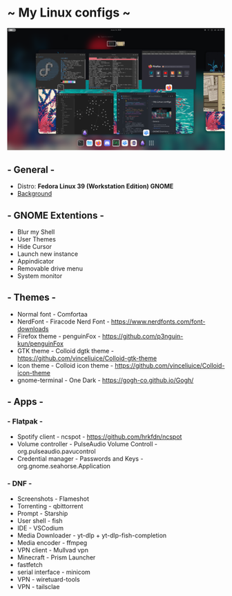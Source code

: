 # ~ My Linux configs ~

![Screenshot of current desktop look](./media/desktop.png)

## - General -
- Distro: **Fedora Linux 39 (Workstation Edition) GNOME**
- [Background](./media/wallpaper_glassbeach.webp)

## - GNOME Extentions -
- Blur my Shell
- User Themes
- Hide Cursor
- Launch new instance
- Appindicator
- Removable drive menu
- System monitor

## - Themes -
- Normal font - Comfortaa
- NerdFont - Firacode Nerd Font - https://www.nerdfonts.com/font-downloads
- Firefox theme - penguinFox - https://github.com/p3nguin-kun/penguinFox
- GTK theme - Colloid dgtk theme - https://github.com/vinceliuice/Colloid-gtk-theme
- Icon theme - Colloid icon theme - https://github.com/vinceliuice/Colloid-icon-theme
- gnome-terminal - One Dark - https://gogh-co.github.io/Gogh/

## - Apps -
### - Flatpak -
- Spotify client - ncspot - https://github.com/hrkfdn/ncspot
- Volume controller - PulseAudio Volume Controll - org.pulseaudio.pavucontrol
- Credential manager - Passwords and Keys - org.gnome.seahorse.Application
### - DNF -
- Screenshots - Flameshot
- Torrenting - qbittorrent
- Prompt - Starship
- User shell - fish
- IDE - VSCodium
- Media Downloader - yt-dlp + yt-dlp-fish-completion
- Media encoder - ffmpeg
- VPN client - Mullvad vpn
- Minecraft - Prism Launcher
- fastfetch 
- serial interface - minicom
- VPN - wiretuard-tools
- VPN - tailsclae